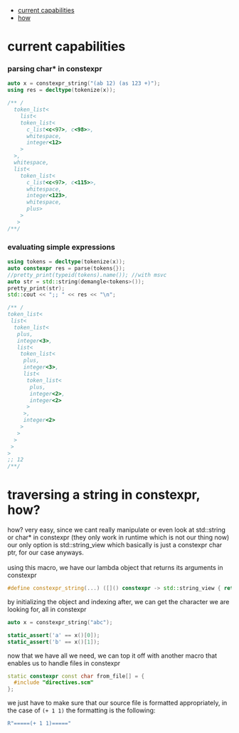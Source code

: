 - [current capabilities](#capab)
- [how](#how)


# <a name="capab">current capabilities</a>
### parsing char* in constexpr

``` cpp
auto x = constexpr_string("(ab 12) (as 123 +)");
using res = decltype(tokenize(x));

/** /
  token_list<
    list<
    token_list<
      c_list<c<97>, c<98>>,
      whitespace,
      integer<12>
    >
  >,
  whitespace,
  list<
    token_list<
      c_list<c<97>, c<115>>,
      whitespace,
      integer<123>,
      whitespace,
      plus>
    >
   >
/**/

```
### evaluating simple expressions
```cpp
using tokens = decltype(tokenize(x));
auto constexpr res = parse(tokens{});
//pretty_print(typeid(tokens).name()); //with msvc
auto str = std::string(demangle<tokens>());
pretty_print(str);
std::cout << ";; " << res << "\n";

/** /  
token_list<
 list<
  token_list<
   plus,
   integer<3>,
   list<
    token_list<
     plus,
     integer<3>,
     list<
      token_list<
       plus,
       integer<2>,
       integer<2>
      >
     >,
     integer<2>
    >
   >
  >
 >
>
;; 12
/**/
```
# <a name="how">traversing a string in constexpr, how?</a>
how? very easy, since we cant really manipulate or even look at std::string or char* in constexpr (they only work in runtime which is not our thing now) our only option is std::string_view which basically is just a constexpr char ptr, for our case anyways. <br><br>
using this macro, we have our lambda object that returns its arguments in constexpr
```cpp
#define constexpr_string(...) ([]() constexpr -> std::string_view { return __VA_ARGS__; })
```
by initializing the object and indexing after, we can get the character we are looking for, all in constexpr 

```cpp
auto x = constexpr_string("abc");

static_assert('a' == x()[0]);
static_assert('b' == x()[1]);
```
now that we have all we need, we can top it off with another macro that enables us to handle files in constexpr
```cpp
static constexpr const char from_file[] = { 
  #include "directives.scm" 
};
```
we just have to make sure that our source file is formatted appropriately, in the case of `(+ 1 1)` the formatting is the following:
```cpp
R"=====(+ 1 1)====="
```